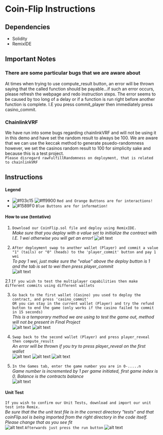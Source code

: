 # Coin-Flip Instructions
## Dependencies
- Solidity
- RemixIDE
## Important Notes 
### There are some particular bugs that we are aware about
At times when trying to use compute_result button, an error will be thrown saying that the called function should be payable...if such an error occurs, please refresh the webpage and redo instruction steps. The error seems to be caused by too long of a delay or if a function is run right before another function is complete. I.E you press commit_player then immediately press casino_commit.
### ChainlinkVRF
We have run into some bugs regarding chainlinkVRF and will not be using it in this demo and have set the random result to always be 100. We are aware that we can use the keccak method to generate psuedo-randomness however, we set the casinos random result to 100 for simplicity sake and because this is a test project.
<br> ` Please disregard rawFulfillRandomness on deployment, that is related to chainlinkVRF `
## Instructions 
#### Legend
- ![#f03c15](https://via.placeholder.com/15/f03c15/000000?text=+) ![#ff9900](https://via.placeholder.com/15/ff9900/000000?text=+) `Red and Orange Buttons are for interactions!`
- ![#1589F0](https://via.placeholder.com/15/1589F0/000000?text=+) `Blue Buttons are for information!`
#### How to use (tentative) 
1. `Download our CoinFlip.sol file and deploy using RemixIDE.`
<br> *Make sure that you deploy with a value set to initialize the contract with I.E. 1 wei otherwise you will get an error!*
![alt text](https://i.imgur.com/X3YcLO6.png)

2. `After deployment swap to another wallet (Player) and commit a value "1" (tails) or "0" (heads) to the 'player_commit' button and pay 1 wei`
<br> *To pay 1 wei, just make sure the "value" above the deploy button is 1 and the tab is set to wei then press player_commit* <br>
![alt text](https://i.imgur.com/EAo29I2.png)

2.1 `If you wish to test the multiplayer capabilities then make different commits using different wallets`

3. `Go back to the first wallet (Casino) you used to deploy the contract, and press 'casino_commit'` <br>
   `OR you can stay in the current wallet (Player) and try the refund button to end the game (only works if the casino failed to commit in 15 seconds)` <br>
*This is a temporary method we are using to test the game out, method will not be present in Final Project* <br> 
![alt text](https://i.imgur.com/HBVOzye.png)
![alt text](https://i.imgur.com/Mko07aQ.png)

4. `Swap back to the second wallet (Player) and press player_reveal then compute_result`<br>
*An error will be thrown if you try to press player_reveal on the first wallet* <br>
![alt text](https://i.imgur.com/UFYhLNH.png)
![alt text](https://i.imgur.com/KtqCOyk.png)
![alt text](https://i.imgur.com/9LZvcCn.png)

5. `In the Games tab, enter the game number you are in 0-.....n` <br>
*Game number is incremented by 1 per game initiated, first game index is 0. Balance is the contracts balance* <br>
![alt text](https://i.imgur.com/1djH4Mp.png)

#### Unit Test
` If you wish to confirm our Unit Tests, download and import our unit test into Remix. ` <br>
*Be sure that the the unit test file is in the correct directory "tests" and that coinFlip.sol is being imported from the right directory in the code itself. Please change that as you see fit* <br>
![alt text](https://i.imgur.com/NzvyqvO.png)
` Afterwards just press the run button `
![alt text](https://i.imgur.com/cfLXtzg.png)




